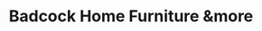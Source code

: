 ---
title: "Badcock Home Furniture &more"
url: /goldsboro/badcock-home-furniture-andmore/
shop: furniture
---